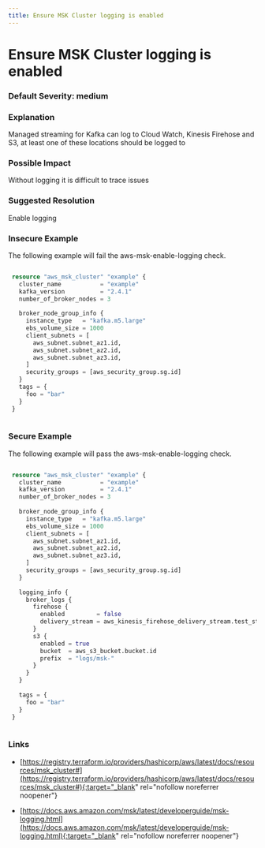 ```yaml
---
title: Ensure MSK Cluster logging is enabled
---
```


# Ensure MSK Cluster logging is enabled

### Default Severity: <span class="severity medium">medium</span>

### Explanation

Managed streaming for Kafka can log to Cloud Watch, Kinesis Firehose and S3, at least one of these locations should be logged to

### Possible Impact
Without logging it is difficult to trace issues

### Suggested Resolution
Enable logging


### Insecure Example

The following example will fail the aws-msk-enable-logging check.
```terraform

 resource "aws_msk_cluster" "example" {
   cluster_name           = "example"
   kafka_version          = "2.4.1"
   number_of_broker_nodes = 3
 
   broker_node_group_info {
     instance_type   = "kafka.m5.large"
     ebs_volume_size = 1000
     client_subnets = [
       aws_subnet.subnet_az1.id,
       aws_subnet.subnet_az2.id,
       aws_subnet.subnet_az3.id,
     ]
     security_groups = [aws_security_group.sg.id]
   }
   tags = {
     foo = "bar"
   }
 }
 
```



### Secure Example

The following example will pass the aws-msk-enable-logging check.
```terraform

 resource "aws_msk_cluster" "example" {
   cluster_name           = "example"
   kafka_version          = "2.4.1"
   number_of_broker_nodes = 3
 
   broker_node_group_info {
     instance_type   = "kafka.m5.large"
     ebs_volume_size = 1000
     client_subnets = [
       aws_subnet.subnet_az1.id,
       aws_subnet.subnet_az2.id,
       aws_subnet.subnet_az3.id,
     ]
     security_groups = [aws_security_group.sg.id]
   }
 
   logging_info {
     broker_logs {
       firehose {
         enabled         = false
         delivery_stream = aws_kinesis_firehose_delivery_stream.test_stream.name
       }
       s3 {
         enabled = true
         bucket  = aws_s3_bucket.bucket.id
         prefix  = "logs/msk-"
       }
     }
   }
 
   tags = {
     foo = "bar"
   }
 }
 
```



### Links


- [https://registry.terraform.io/providers/hashicorp/aws/latest/docs/resources/msk_cluster#](https://registry.terraform.io/providers/hashicorp/aws/latest/docs/resources/msk_cluster#){:target="_blank" rel="nofollow noreferrer noopener"}

- [https://docs.aws.amazon.com/msk/latest/developerguide/msk-logging.html](https://docs.aws.amazon.com/msk/latest/developerguide/msk-logging.html){:target="_blank" rel="nofollow noreferrer noopener"}



